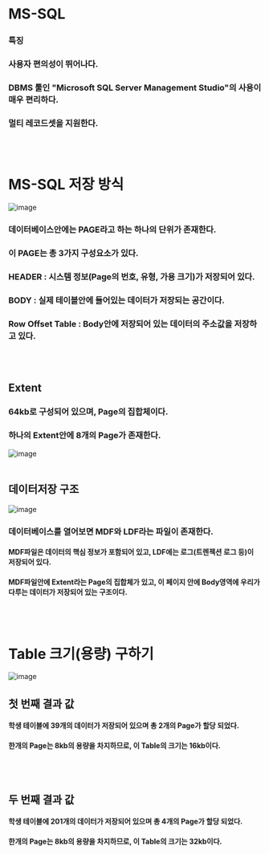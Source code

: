 # MS-SQL
 
### 특징
### 사용자 편의성이 뛰어나다.
### DBMS 툴인 "Microsoft SQL Server Management Studio"의 사용이 매우 편리하다.
### 멀티 레코드셋을 지원한다.
<br>
<br> 
 
# MS-SQL 저장 방식
![image](https://github.com/jaeweon/MS-SQL/assets/34277606/90190dc9-f042-4466-815d-4f8e61300378)

### 데이터베이스안에는 PAGE라고 하는 하나의 단위가 존재한다.
### 이 PAGE는 총 3가지 구성요소가 있다.
### HEADER : 시스템 정보(Page의 번호, 유형, 가용 크기)가 저장되어 있다.
### BODY : 실제 테이블안에 들어있는 데이터가 저장되는 공간이다.
### Row Offset Table : Body안에 저장되어 있는 데이터의 주소값을 저장하고 있다.
<br>
<br>

## Extent
### 64kb로 구성되어 있으며, Page의 집합체이다.
### 하나의 Extent안에 8개의 Page가 존재한다.
![image](https://github.com/jaeweon/MS-SQL/assets/34277606/644d2735-1519-44fb-b583-b63711fe9d70)
<br>
<br>



## 데이터저장 구조
![image](https://github.com/jaeweon/MS-SQL/assets/34277606/6d33e692-6e0b-4b10-89e1-f64914a473a3)
### 데이터베이스를 열어보면 MDF와 LDF라는 파일이 존재한다.
#### MDF파일은 데이터의 핵심 정보가 포함되어 있고, LDF에는 로그(트렌젝션 로그 등)이 저장되어 있다.
#### MDF파일안에 Extent라는 Page의 집합체가 있고, 이 페이지 안에 Body영역에 우리가 다루는 데이터가 저장되어 있는 구조이다.
<br>
<br>

# Table 크기(용량) 구하기
![image](https://github.com/jaeweon/MS-SQL/assets/34277606/9575cf0f-9971-40d5-9b96-66e2ddbd1b9e)

## 첫 번째 결과 값
#### 학생 테이블에 39개의 데이터가 저장되어 있으며 총 2개의 Page가 할당 되었다.
#### 한개의 Page는 8kb의 용량을 차지하므로, 이 Table의 크기는 16kb이다.
<br>
<br>

## 두 번째 결과 값
#### 학생 테이블에 201개의 데이터가 저장되어 있으며 총 4개의 Page가 할당 되었다.
#### 한개의 Page는 8kb의 용량을 차지하므로, 이 Table의 크기는 32kb이다.

